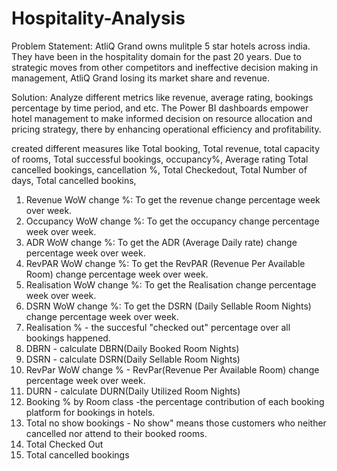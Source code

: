 # Hospitality-Analysis
Problem Statement:
AtliQ Grand owns mulitple 5 star hotels across india. They have been in the hospitality domain for the past 20 years.
Due to strategic moves from other competitors and ineffective decision making in management, AtliQ Grand losing its market share and revenue.

Solution: 
Analyze different metrics like revenue, average rating, bookings percentage by time period, and etc.
The Power BI dashboards empower hotel management to make informed decision on resource allocation and pricing strategy, 
there by enhancing operational efficiency and profitability.

created different  measures  like Total booking, Total revenue, total capacity of rooms, Total successful bookings, occupancy%, Average rating
Total cancelled bookings, cancellation %, Total Checkedout, Total Number of days, Total cancelled bookins,

1. Revenue WoW change %: To get the revenue change percentage week over week.
2. Occupancy WoW change %: To get the occupancy change percentage week over week.
3. ADR WoW change %: To get the ADR (Average Daily rate) change percentage week over week.
4. RevPAR WoW change %: To get the RevPAR (Revenue Per Available Room) change percentage week over week.
5. Realisation WoW change %: To get the Realisation change percentage week over week.
6. DSRN WoW change %: To get the DSRN (Daily Sellable Room Nights) change percentage week over week.
7. Realisation % - the succesful "checked out" percentage over all bookings happened.
8. DBRN - calculate DBRN(Daily Booked Room Nights)
9. DSRN  - calculate DSRN(Daily Sellable Room Nights)
10. RevPar WoW change % - RevPar(Revenue Per Available Room) change percentage week over week.
11. DURN - calculate DURN(Daily Utilized Room Nights)
12. Booking % by Room class 	-the percentage contribution of each booking platform for bookings in hotels.
13. Total no show bookings - No show" means those customers who neither cancelled nor attend to their booked rooms.
14. Total Checked Out
15. Total cancelled bookings
